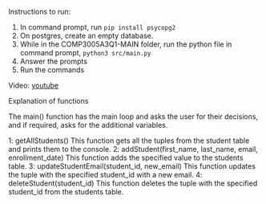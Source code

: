 Instructions to run:

1. In command prompt, run `pip install psycopg2`
2. On postgres, create an empty database.
3. While in the COMP3005A3Q1-MAIN folder, run the python file in command prompt, `python3 src/main.py`
4. Answer the prompts
5. Run the commands

Video: [youtube](https://youtu.be/YeFvYFS_YeQ)

Explanation of functions

The main() function has the main loop and asks the user for their decisions, and if required, asks for the additional variables.

1: getAllStudents() This function gets all the tuples from the student table and prints them to the console.
2: addStudent(first_name, last_name, email, enrollment_date) This function adds the specified value to the students table.
3: updateStudentEmail(student_id, new_email) This function updates the tuple with the specified student_id with a new email.
4: deleteStudent(student_id) This function deletes the tuple with the specified student_id from the students table.
